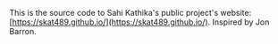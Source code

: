 This is the source code to Sahi Kathika's public project's website:[https://skat489.github.io/](https://skat489.github.io/). Inspired by Jon Barron.
